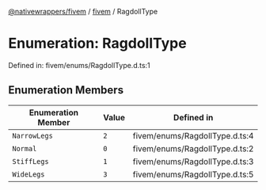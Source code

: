 [@nativewrappers/fivem](../../README.md) / [fivem](../README.md) / RagdollType

# Enumeration: RagdollType

Defined in: fivem/enums/RagdollType.d.ts:1

## Enumeration Members

| Enumeration Member | Value | Defined in |
| ------ | ------ | ------ |
| <a id="narrowlegs"></a> `NarrowLegs` | `2` | fivem/enums/RagdollType.d.ts:4 |
| <a id="normal"></a> `Normal` | `0` | fivem/enums/RagdollType.d.ts:2 |
| <a id="stifflegs"></a> `StiffLegs` | `1` | fivem/enums/RagdollType.d.ts:3 |
| <a id="widelegs"></a> `WideLegs` | `3` | fivem/enums/RagdollType.d.ts:5 |
